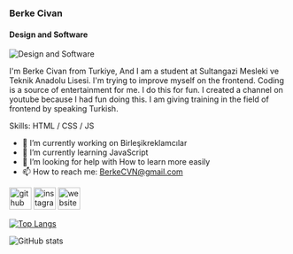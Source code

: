 ### Berke Civan
#### Design and Software
![Design and Software](https://media.discordapp.net/attachments/765502885769248778/1002163348550471811/Trinity_youtube_arka_plan.jpg?width=1206&height=678)

I'm Berke Civan from Turkiye, And I am a student at Sultangazi Mesleki ve Teknik Anadolu Lisesi. I'm trying to improve myself on the frontend. Coding is a source of entertainment for me. I do this for fun. I created a channel on youtube because I had fun doing this. I am giving training in the field of frontend by speaking Turkish.

Skills: HTML / CSS / JS

- 🔭 I’m currently working on Birleşikreklamcılar 
- 🌱 I’m currently learning JavaScript 
- 🤔 I’m looking for help with  How to learn more easily 
- 📫 How to reach me: BerkeCVN@gmail.com 


[<img src='https://cdn.jsdelivr.net/npm/simple-icons@3.0.1/icons/github.svg' alt='github' height='40'>](https://github.com/BerkeCvn)  [<img src='https://cdn.jsdelivr.net/npm/simple-icons@3.0.1/icons/instagram.svg' alt='instagram' height='40'>](https://www.instagram.com/berke_civann/)  [<img src='https://cdn.jsdelivr.net/npm/simple-icons@3.0.1/icons/icloud.svg' alt='website' height='40'>](https://berkecvn.github.io/Berke-Civan-CV/)  

[![Top Langs](https://github-readme-stats.vercel.app/api/top-langs/?username=BerkeCvn)](https://github.com/anuraghazra/github-readme-stats)

![GitHub stats](https://github-readme-stats.vercel.app/api?username=BerkeCvn&show_icons=true)  

